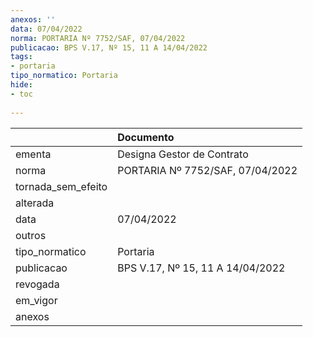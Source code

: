```yaml
---
anexos: ''
data: 07/04/2022
norma: PORTARIA Nº 7752/SAF, 07/04/2022
publicacao: BPS V.17, Nº 15, 11 A 14/04/2022
tags:
- portaria
tipo_normatico: Portaria
hide: 
- toc 
 
---
```


|                    | Documento                        |
|:-------------------|:---------------------------------|
| ementa             | Designa Gestor de Contrato       |
| norma              | PORTARIA Nº 7752/SAF, 07/04/2022 |
| tornada_sem_efeito |                                  |
| alterada           |                                  |
| data               | 07/04/2022                       |
| outros             |                                  |
| tipo_normatico     | Portaria                         |
| publicacao         | BPS V.17, Nº 15, 11 A 14/04/2022 |
| revogada           |                                  |
| em_vigor           |                                  |
| anexos             |                                  |